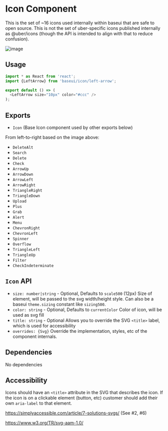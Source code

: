 # Icon Component

This is the set of ~16 icons used internally within baseui that are safe to open source. This is not the set of uber-specific icons published internally as @uber/icons (though the API is intended to align with that to reduce confusion).

![image](https://user-images.githubusercontent.com/875591/45131331-51e8c500-b141-11e8-898d-ead83d44b345.png)

## Usage

```javascript
import * as React from 'react';
import {LeftArrow} from 'baseui/icon/left-arrow';

export default () => (
  <LeftArrow size="10px" color="#ccc" />
);
```

## Exports

* `Icon` (Base Icon component used by other exports below)

From left-to-right based on the image above:

* `DeleteAlt`
* `Search`
* `Delete`
* `Check`
* `ArrowUp`
* `ArrowDown`
* `ArrowLeft`
* `ArrowRight`
* `TriangleRight`
* `TriangleDown`
* `Upload`
* `Plus`
* `Grab`
* `Alert`
* `Menu`
* `ChevronRight`
* `ChevronLeft`
* `Spinner`
* `Overflow`
* `TriangleLeft`
* `TriangleUp`
* `Filter`
* `CheckIndeterminate`

## `Icon` API

* `size: number|string` - Optional, Defaults to `scale500` (12px)
  Size of element, will be passed to the svg width/height style. Can also be a baseui `theme.sizing` constant like `sizing500`.
* `color: string` - Optional, Defaults to `currentColor`
  Color of icon, will be used as svg fill
* `title: string` - Optional
  Allows you to override the SVG `<title>` label, which is used for accessibility
* `overrides: {Svg}`
  Override the implementation, styles, etc of the component internals.

## Dependencies

No dependencies

## Accessibility

Icons should have an `<title>` attribute in the SVG that describes the icon. If the icon is on a clickable element (button, etc) customer should add their own `aria-label` to that element.

<https://simplyaccessible.com/article/7-solutions-svgs/> (See #2, #6)

<https://www.w3.org/TR/svg-aam-1.0/>